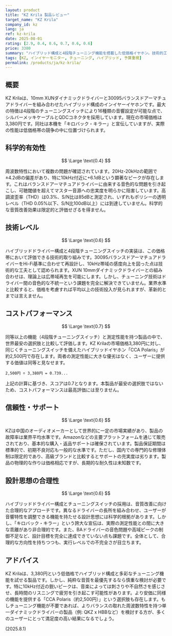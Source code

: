 ```yaml
---
layout: product
title: "KZ Krila 製品レビュー"
target_name: "KZ Krila"
company_id: kz
lang: ja
ref: kz-krila
date: 2025-08-01
rating: [2.9, 0.4, 0.6, 0.7, 0.6, 0.6]
price: 3380
summary: "ハイブリッド構成と4段階チューニング機能を搭載した低価格イヤホン。技術的工夫は見られるが、高域のピークとBAドライバーの音色が忠実度を損なっており、コストパフォーマンスも最高評価には至らない。"
tags: [KZ, インイヤーモニター, チューニング, ハイブリッド, 予算重視]
permalink: /products/ja/kz-krila/
---
```

## 概要

KZ Krilaは、10mm XUNダイナミックドライバーと30095バランスドアーマチュアドライバーを組み合わせたハイブリッド構成のインイヤーイヤホンです。最大の特徴は4段階のチューニングスイッチにより16種類の音響設定が可能な点で、シルバーメッキケーブルとQDCコネクタを採用しています。現在の市場価格は3,380円です。同社は本機を「キロバック・キラー」と宣伝していますが、実際の性能は低価格帯の競争の中に位置づけられます。

## 科学的有効性

$$ \Large \text{0.4} $$

周波数特性において複数の問題が確認されています。20Hz-20kHzの範囲で±4.2dBの偏差があり、特に10kHz付近に+6.1dBという顕著なピークが存在します。これはバランスドアーマチュアドライバーに由来する音色的な問題を引き起こし、可聴閾値を超えてマスター音源への忠実度を明らかに阻害しています。高調波歪率（THD）は0.3%、S/N比は85dBと測定され、いずれもポリシーの透明レベル（THD 0.05%以下、S/N比100dB以上）には到達していません。科学的な音質改善効果は限定的と評価せざるを得ません。

## 技術レベル

$$ \Large \text{0.6} $$

ハイブリッドドライバー構成と4段階チューニングスイッチの実装は、この価格帯において評価できる技術的取り組みです。30095バランスドアーマチュアドライバーをHi-Fi基準に合わせて再設計し、10kHz帯域の感度向上を図った点は技術的な工夫として認められます。XUN 10mmダイナミックドライバーとの組み合わせは、理論上は広帯域再生を可能にします。しかし、チューニング技術はドライバー間の音色的な不統一という課題を完全に解決できていません。業界水準と比較すると、価格を考慮すれば平均以上の技術投入が見られますが、革新的とまでは言えません。

## コストパフォーマンス

$$ \Large \text{0.7} $$

同等以上の機能（4段階チューニングスイッチ）と測定性能を持つ製品の中で、世界最安の選択肢と比較して評価します。KZ Krilaの市場価格3,380円に対し、同じくチューニングスイッチを備えたハイブリッドイヤホン「CCA Polaris」が約2,500円で存在します。両者の測定性能に大きな優劣はなく、ユーザーに提供する価値は同等と見なせます。

`2,500円 ÷ 3,380円 = 0.739...`

上記の計算に基づき、スコアは0.7となります。本製品が最安の選択肢ではないため、コストパフォーマンスは最高評価には至りません。

## 信頼性・サポート

$$ \Large \text{0.6} $$

KZは中国のオーディオメーカーとして世界的に一定の市場実績があり、製品の故障率は業界平均水準です。Amazonなどの主要プラットフォームを通じて販売されており、基本的な購入・返品サポートは確保されています。製品保証期間は標準的で、初期不良対応も一般的な水準です。ただし、国内での専門的な修理体制は限定的であり、高級ブランドと比較するとサポートの充実度は劣ります。製品の物理的な作りは価格相応ですが、長期的な耐久性は未知数です。

## 設計思想の合理性

$$ \Large \text{0.6} $$

ハイブリッドドライバー構成とチューニングスイッチの採用は、音質改善に向けた合理的なアプローチです。異なるドライバーの長所を組み合わせ、ユーザーが音響特性を調整できる機能を持たせる設計思想には科学的根拠があります。しかし、「キロバック・キラー」という誇大な宣伝は、実際の測定性能との間に大きな乖離があり非合理的です。また、BAドライバーの音色問題や高域ピークの制御不足など、設計目標を完全に達成できていない点も課題です。全体として、合理的な方向性を持ちつつも、実行レベルでの不完全さが目立ちます。

## アドバイス

KZ Krilaは、3,380円という低価格でハイブリッド構成と多彩なチューニング機能を試せる製品です。しかし、純粋な音質を最優先するなら慎重な検討が必要です。特に10kHz付近の鋭いピークは、音楽によっては刺さりや不自然さを感じさせ、長時間のリスニングで疲労を引き起こす可能性があります。より安価に同様の機能を提供する「CCA Polaris（約2,500円）」という選択肢も存在します。もしチューニング機能が不要であれば、よりバランスの取れた周波数特性を持つ単一ダイナミックドライバーの製品（例: QKZ x HBBなど）を検討する方が、多くのユーザーにとって満足度の高い結果になるでしょう。

(2025.8.1)
